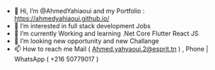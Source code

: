 - 👋 Hi, I’m @AhmedYahiaoui and my Portfolio : https://ahmedyahiaoui.github.io/
- 👀 I’m interested in full stack development Jobs
- 🌱 I’m currently Working and learning .Net Core Flutter React JS
- 💞️ I’m looking new opportunity and new Challange
- 📫 How to reach me Mail ( Ahmed.yahyaoui.2@esprit.tn ) , Phone | WhatsApp ( +216 50779017 )

<!---
AhmedYahiaoui/AhmedYahiaoui is a ✨ special ✨ repository because its `README.md` (this file) appears on your GitHub profile.
You can click the Preview link to take a look at your changes.
--->

